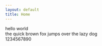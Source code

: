 ```yaml
---
layout: default
title: Home
---
```


hello world  
the quick brown fox jumps over the lazy dog  
1234567890  
